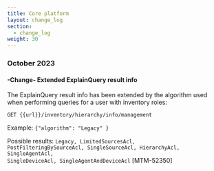 ```yaml
---
title: Core platform
layout: change_log
section:
  - change_log
weight: 30
---
```



### October 2023

#### -Change- Extended ExplainQuery result info

The ExplainQuery result info has been extended by the algorithm used when performing queries for a user with inventory roles:

<code>GET {{url}}/inventory/hierarchy/info/management</code>  

Example: <code>{"algorithm": "Legacy" }</code>

Possible results: <code>Legacy, LimitedSourcesAcl, PostFilteringBySourceAcl, SingleSourceAcl, HierarchyAcl, SingleAgentAcl, SingleDeviceAcl, SingleAgentAndDeviceAcl</code> [MTM-52350]
